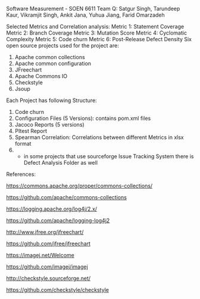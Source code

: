 Software Measurement - SOEN 6611
Team Q: Satgur Singh, Tarundeep Kaur, Vikramjit Singh, Ankit Jana, Yuhua Jiang, Farid Omarzadeh

Selected Metrics and Correlation analysis:
Metric 1: Statement Coverage
Metric 2: Branch Coverage
Metric 3: Mutation Score
Metric 4: Cyclomatic Complexity
Metric 5: Code churn 
Metric 6: Post-Release Defect Density
Six open source projects used for the project are:
1) Apache common collections
2) Apache common configuration
3) JFreechart
4) Apache Commons IO
5) Checkstyle
6) Jsoup

Each Project has following Structure:
1) Code churn
2) Configuration Files (5 Versions): contains pom.xml files
3) Jacoco Reports (5 versions)
4) PItest Report
5) Spearman Correlation: Correlations between different Metrics in xlsx format
6) * in some projects that use sourceforge Issue Tracking System there is Defect Analysis Folder as well

 


References:

https://commons.apache.org/proper/commons-collections/

https://github.com/apache/commons-collections

https://logging.apache.org/log4j/2.x/

https://github.com/apache/logging-log4j2

http://www.jfree.org/jfreechart/

https://github.com/jfree/jfreechart

https://imagej.net/Welcome

https://github.com/imagej/imagej

http://checkstyle.sourceforge.net/

https://github.com/checkstyle/checkstyle
